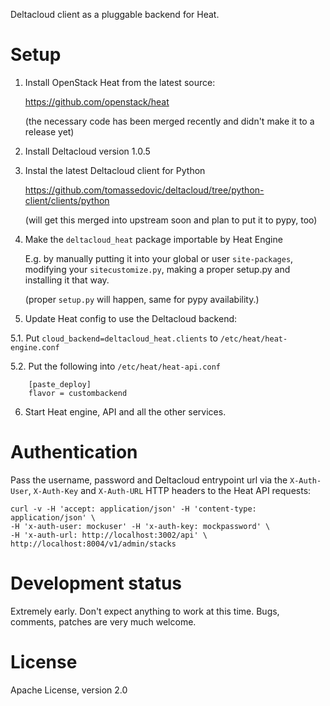 Deltacloud client as a pluggable backend for Heat.

# Setup

1. Install OpenStack Heat from the latest source:

   <https://github.com/openstack/heat>

   (the necessary code has been merged recently and didn't make it to a release yet)

2. Install Deltacloud version 1.0.5

3. Instal the latest Deltacloud client for Python

   <https://github.com/tomassedovic/deltacloud/tree/python-client/clients/python>

   (will get this merged into upstream soon and plan to put it to pypy, too)

4. Make the `deltacloud_heat` package importable by Heat Engine

   E.g. by manually putting it into your global or user `site-packages`, modifying your `sitecustomize.py`, making a proper setup.py and installing it that way.

   (proper `setup.py` will happen, same for pypy availability.)

5. Update Heat config to use the Deltacloud backend:

  5.1. Put `cloud_backend=deltacloud_heat.clients` to `/etc/heat/heat-engine.conf`

  5.2. Put the following into `/etc/heat/heat-api.conf`

        [paste_deploy]
        flavor = custombackend

6. Start Heat engine, API and all the other services.


# Authentication

Pass the username, password and Deltacloud entrypoint url via the `X-Auth-User`, `X-Auth-Key` and `X-Auth-URL` HTTP headers to the Heat API requests:

    curl -v -H 'accept: application/json' -H 'content-type: application/json' \
    -H 'x-auth-user: mockuser' -H 'x-auth-key: mockpassword' \
    -H 'x-auth-url: http://localhost:3002/api' \
    http://localhost:8004/v1/admin/stacks


# Development status

Extremely early. Don't expect anything to work at this time. Bugs, comments, patches are very much welcome.


# License

Apache License, version 2.0